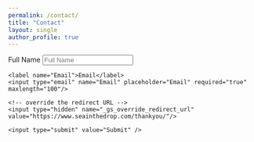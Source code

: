```yaml
---
permalink: /contact/
title: "Contact"
layout: single
author_profile: true
---
```

  
<form 
	action="https://gdsht.app/s/4249da1b2c2f47f0b4f5ec872a82b0e0" 
	method="POST" 
> 
	<label name="Full Name">Full Name</label> 
	<input type="text" name="Full Name" placeholder="Full Name" required="true" maxlength="100"/>

	<label name="Email">Email</label> 
	<input type="email" name="Email" placeholder="Email" required="true" maxlength="100"/>

	<!-- override the redirect URL -->
	<input type="hidden" name="_gs_override_redirect_url"
	value="https://www.seainthedrop.com/thankyou/"/>
			 
	<input type="submit" value="Submit" /> 
</form>

